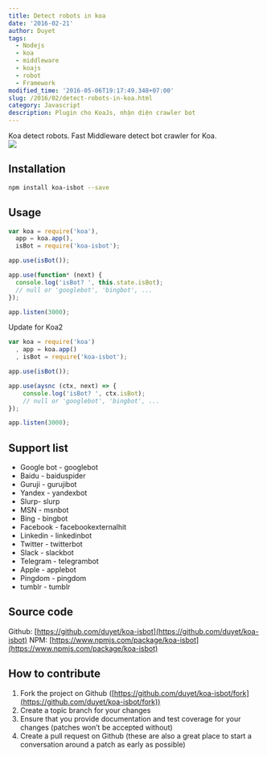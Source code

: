 ```yaml
---
title: Detect robots in koa
date: '2016-02-21'
author: Duyet
tags:
  - Nodejs
  - koa
  - middleware
  - koajs
  - robot
  - Framework
modified_time: '2016-05-06T19:17:49.348+07:00'
slug: /2016/02/detect-robots-in-koa.html
category: Javascript
description: Plugin cho KoaJs, nhận diện crawler bot
---
```


Koa detect robots. Fast Middleware detect bot crawler for Koa.  
[![](https://nodei.co/npm/koa-isbot.png?downloads=true&downloadRank=true&stars=true)](https://www.npmjs.com/package/koa-isbot)

## Installation

```bash
npm install koa-isbot --save
```

## Usage

```js
var koa = require('koa'),
  app = koa.app(),
  isBot = require('koa-isbot');

app.use(isBot());

app.use(function* (next) {
  console.log('isBot? ', this.state.isBot);
  // null or 'googlebot', 'bingbot', ...
});

app.listen(3000);
```

Update for Koa2

```js
var koa = require('koa')
  , app = koa.app()
  , isBot = require('koa-isbot');

app.use(isBot());

app.use(aysnc (ctx, next) => {
    console.log('isBot? ', ctx.isBot);
    // null or 'googlebot', 'bingbot', ...
});

app.listen(3000);
```

## Support list

- Google bot - googlebot
- Baidu - baiduspider
- Guruji - gurujibot
- Yandex - yandexbot
- Slurp- slurp
- MSN - msnbot
- Bing - bingbot
- Facebook - facebookexternalhit
- Linkedin - linkedinbot
- Twitter - twitterbot
- Slack - slackbot
- Telegram - telegrambot
- Apple - applebot
- Pingdom - pingdom
- tumblr - tumblr

## Source code

Github: [https://github.com/duyet/koa-isbot](https://github.com/duyet/koa-isbot)
NPM: [https://www.npmjs.com/package/koa-isbot](https://www.npmjs.com/package/koa-isbot)

## How to contribute

1. Fork the project on Github ([https://github.com/duyet/koa-isbot/fork](https://github.com/duyet/koa-isbot/fork))
2. Create a topic branch for your changes
3. Ensure that you provide documentation and test coverage for your changes (patches won’t be accepted without)
4. Create a pull request on Github (these are also a great place to start a conversation around a patch as early as possible)
